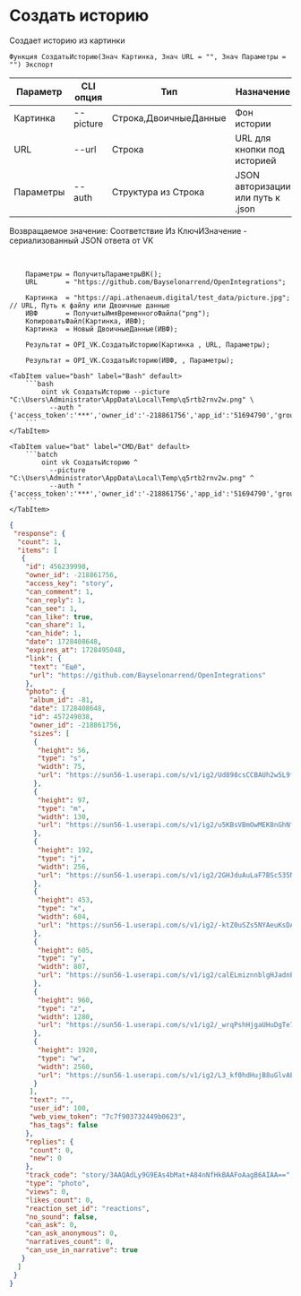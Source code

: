 ﻿---
sidebar_position: 7
---

# Создать историю
 Создает историю из картинки



`Функция СоздатьИсторию(Знач Картинка, Знач URL = "", Знач Параметры = "") Экспорт`

  | Параметр | CLI опция | Тип | Назначение |
  |-|-|-|-|
  | Картинка | --picture | Строка,ДвоичныеДанные | Фон истории |
  | URL | --url | Строка | URL для кнопки под историей |
  | Параметры | --auth | Структура из Строка | JSON авторизации или путь к .json |

  
  Возвращаемое значение:   Соответствие Из КлючИЗначение - сериализованный JSON ответа от VK

<br/>




```bsl title="Пример кода"
    Параметры = ПолучитьПараметрыВК();
    URL       = "https://github.com/Bayselonarrend/OpenIntegrations";

    Картинка  = "https://api.athenaeum.digital/test_data/picture.jpg";       // URL, Путь к файлу или Двоичные данные
    ИВФ       = ПолучитьИмяВременногоФайла("png");
    КопироватьФайл(Картинка, ИВФ);
    Картинка  = Новый ДвоичныеДанные(ИВФ);

    Результат = OPI_VK.СоздатьИсторию(Картинка , URL, Параметры);

    Результат = OPI_VK.СоздатьИсторию(ИВФ, , Параметры);
```
    

 <Tabs>
  
    <TabItem value="bash" label="Bash" default>
        ```bash
            oint vk СоздатьИсторию --picture "C:\Users\Administrator\AppData\Local\Temp\q5rtb2rnv2w.png" \
              --auth "{'access_token':'***','owner_id':'-218861756','app_id':'51694790','group_id':'218861756'}"
        ```
    </TabItem>
  
    <TabItem value="bat" label="CMD/Bat" default>
        ```batch
            oint vk СоздатьИсторию ^
              --picture "C:\Users\Administrator\AppData\Local\Temp\q5rtb2rnv2w.png" ^
              --auth "{'access_token':'***','owner_id':'-218861756','app_id':'51694790','group_id':'218861756'}"
        ```
    </TabItem>
</Tabs>


```json title="Результат"
{
 "response": {
  "count": 1,
  "items": [
   {
    "id": 456239998,
    "owner_id": -218861756,
    "access_key": "story",
    "can_comment": 1,
    "can_reply": 1,
    "can_see": 1,
    "can_like": true,
    "can_share": 1,
    "can_hide": 1,
    "date": 1728408648,
    "expires_at": 1728495048,
    "link": {
     "text": "Ещё",
     "url": "https://github.com/Bayselonarrend/OpenIntegrations"
    },
    "photo": {
     "album_id": -81,
     "date": 1728408648,
     "id": 457249038,
     "owner_id": -218861756,
     "sizes": [
      {
       "height": 56,
       "type": "s",
       "width": 75,
       "url": "https://sun56-1.userapi.com/s/v1/ig2/Ud898csCCBAUh2w5L9fAQVHmm1MUChbDInW0YEjaSIPDTlVQGK6UUMhkav_oNqt9eA-m6NDXEglLvORdbOuOadHv.jpg?size=75x56&quality=95&type=story"
      },
      {
       "height": 97,
       "type": "m",
       "width": 130,
       "url": "https://sun56-1.userapi.com/s/v1/ig2/u5KBsVBmOwMEK8nGhNfjBcjrXYftO9dA-LLDH99tVvbzwhDaEAf25ag6iKg01Mq6kj0qUgL5Qx2b2Rep-0cHG_26.jpg?size=130x97&quality=95&type=story"
      },
      {
       "height": 192,
       "type": "j",
       "width": 256,
       "url": "https://sun56-1.userapi.com/s/v1/ig2/2GHJduAuLaF7BSc535N-mB_YGBZKVaOmQCjdloX5sciu6bgsumzPgIUNLAGL3G25RV-KH5rz88GOmCL6NK8b9X18.jpg?size=256x192&quality=95&type=story"
      },
      {
       "height": 453,
       "type": "x",
       "width": 604,
       "url": "https://sun56-1.userapi.com/s/v1/ig2/-ktZ0uSZs5NYAeuKsDA3bS8iY3u2pBAxKUbvr3-S0p5l_k_30256vz_ECssJleF5kw5jnHa_INPLpXWjFatmlPW-.jpg?size=604x453&quality=95&type=story"
      },
      {
       "height": 605,
       "type": "y",
       "width": 807,
       "url": "https://sun56-1.userapi.com/s/v1/ig2/calELmiznnblgHJadnEcqwC13Zz_6mT-O-JTaCjjIwxzxsqB-SdyeX1VWTQ-q4f9b42V5LlXaAB_oHx2tlCIN-5A.jpg?size=807x605&quality=95&type=story"
      },
      {
       "height": 960,
       "type": "z",
       "width": 1280,
       "url": "https://sun56-1.userapi.com/s/v1/ig2/_wrqPshHjgaUHuDgTe7kQ-O56dggxZbmh7D7wgwFvDlsECztrBQs_WNXvG6c6YxXlXKHsAG3U-4n-UI3JtSCrUUU.jpg?size=1280x960&quality=95&type=story"
      },
      {
       "height": 1920,
       "type": "w",
       "width": 2560,
       "url": "https://sun56-1.userapi.com/s/v1/ig2/L3_kf0hdHujB8uGlvAEvb5ag7K3pG8Lka7r9PV-ABADqLXCPoVjCslUS_n6mYnQE9-1HAk0vpXauwPWsbe-D8vFn.jpg?size=2560x1920&quality=95&type=story"
      }
     ],
     "text": "",
     "user_id": 100,
     "web_view_token": "7c7f903732449b0623",
     "has_tags": false
    },
    "replies": {
     "count": 0,
     "new": 0
    },
    "track_code": "story/3AAQAdLy9G9EAs4bMat+A84nNfHkBAAFoAagB6AIAA==",
    "type": "photo",
    "views": 0,
    "likes_count": 0,
    "reaction_set_id": "reactions",
    "no_sound": false,
    "can_ask": 0,
    "can_ask_anonymous": 0,
    "narratives_count": 0,
    "can_use_in_narrative": true
   }
  ]
 }
}
```
